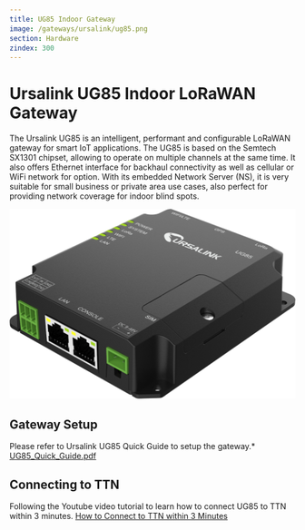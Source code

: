 ```yaml
---
title: UG85 Indoor Gateway
image: /gateways/ursalink/ug85.png
section: Hardware
zindex: 300
---
```


# Ursalink UG85 Indoor LoRaWAN Gateway

The Ursalink UG85 is an intelligent, performant and configurable LoRaWAN gateway for smart IoT applications. The UG85 is based on the Semtech SX1301 chipset, allowing to operate on multiple channels at the same time. It also offers Ethernet interface for backhaul connectivity as well as cellular or WiFi network for option. With its embedded Network Server (NS), it is very suitable for small business or private area use cases, also perfect for providing network coverage for indoor blind spots.

![Ursalink_UG85_Gateway](ug85.png)


## Gateway Setup

Please refer to Ursalink UG85 Quick Guide to setup the gateway.* [UG85_Quick_Guide.pdf](UG85_Quick_Guide.pdf)

## Connecting to TTN

Following the Youtube video tutorial to learn how to connect UG85 to TTN within 3 minutes. [How to Connect to TTN within 3 Minutes](https://www.youtube.com/watch?v=OklDvim2uKw&t=17s)
